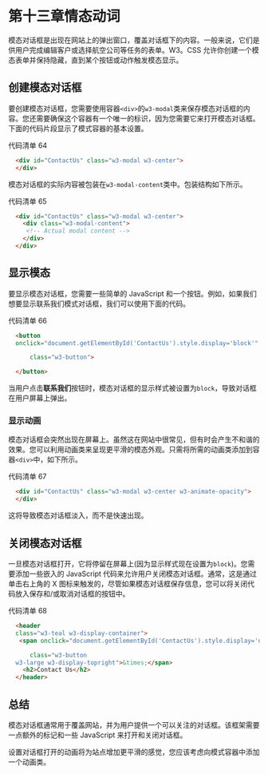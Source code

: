 # 第十三章情态动词

模态对话框是出现在网站上的弹出窗口，覆盖对话框下的内容。一般来说，它们是供用户完成编辑客户或选择航空公司等任务的表单。W3。CSS 允许你创建一个模态表单并保持隐藏，直到某个按钮或动作触发模态显示。

## 创建模态对话框

要创建模态对话框，您需要使用容器`<div>`的`w3-modal`类来保存模态对话框的内容。您还需要确保这个容器有一个唯一的标识，因为您需要它来打开模态对话框。下面的代码片段显示了模式容器的基本设置。

代码清单 64

```html
  <div id="ContactUs" class="w3-modal w3-center">
  </div>

```

模态对话框的实际内容被包装在`w3-modal-content`类中。包装结构如下所示。

代码清单 65

```html
  <div id="ContactUs" class="w3-modal w3-center">
    <div class="w3-modal-content"> 
     <!-- Actual modal content -->
    </div>
  </div>

```

## 显示模态

要显示模态对话框，您需要一些简单的 JavaScript 和一个按钮。例如，如果我们想要显示联系我们模式对话框，我们可以使用下面的代码。

代码清单 66

```html
  <button
  onclick="document.getElementById('ContactUs').style.display='block'"

      class="w3-button">

  </button>

```

当用户点击**联系我们**按钮时，模态对话框的显示样式被设置为`block`，导致对话框在用户屏幕上弹出。

### 显示动画

模态对话框会突然出现在屏幕上。虽然这在网站中很常见，但有时会产生不和谐的效果。您可以利用动画类来呈现更平滑的模态外观。只需将所需的动画类添加到容器`<div>`中，如下所示。

代码清单 67

```html
  <div id="ContactUs" class="w3-modal w3-center w3-animate-opacity">
  </div>

```

这将导致模态对话框淡入，而不是快速出现。

## 关闭模态对话框

一旦模态对话框打开，它将停留在屏幕上(因为显示样式现在设置为`block`)。您需要添加一些嵌入的 JavaScript 代码来允许用户关闭模态对话框。通常，这是通过单击右上角的 X 图标来触发的，尽管如果模态对话框保存信息，您可以将关闭代码放入保存和/或取消对话框的按钮中。

代码清单 68

```html
  <header
  class="w3-teal w3-display-container">
   <span onclick="document.getElementById('ContactUs').style.display='none'"

      class="w3-button
  w3-large w3-display-topright">&times;</span>
    <h2>Contact Us</h2>
  </header>

```

## 总结

模态对话框通常用于覆盖网站，并为用户提供一个可以关注的对话框。该框架需要一点额外的标记和一些 JavaScript 来打开和关闭对话框。

设置对话框打开的动画将为站点增加更平滑的感觉，您应该考虑向模式容器中添加一个动画类。